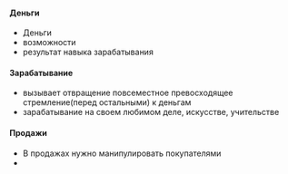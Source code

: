 #### Деньги

- Деньги 
 - возможности
 - результат навыка зарабатывания

#### Зарабатывание

- вызывает отвращение повсеместное превосходящее стремление(перед остальными) к деньгам
- зарабатывание на своем любимом деле, искусстве, учительстве



#### Продажи

- В продажах нужно манипулировать покупателями
 - 